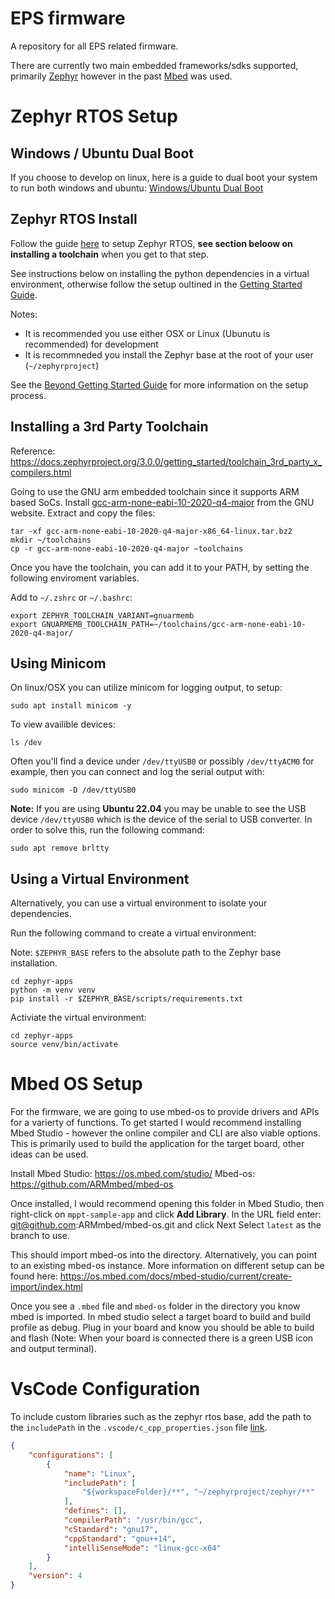 # EPS firmware

A repository for all EPS related firmware. 

There are currently two main embedded frameworks/sdks supported, primarily [Zephyr](https://docs.zephyrproject.org/2.6.0/introduction/index.html) however in the past [Mbed](https://os.mbed.com/mbed-os/) was used.

# Zephyr RTOS Setup

## Windows / Ubuntu Dual Boot

If you choose to develop on linux, here is a guide to dual boot your system to run both windows and ubuntu: [Windows/Ubuntu Dual Boot](https://itsfoss.com/install-ubuntu-1404-dual-boot-mode-windows-8-81-uefi/)

## Zephyr RTOS Install

Follow the guide [here](https://docs.zephyrproject.org/2.6.0/getting_started/index.html) to setup Zephyr RTOS, **see section beloow on installing a toolchain** when you get to that step. 

See instructions below on installing the python dependencies in a virtual environment, otherwise follow the setup oultined in the [Getting Started Guide](https://docs.zephyrproject.org/2.6.0/getting_started/index.html).

Notes: 
- It is recommended you use either OSX or Linux (Ubunutu is recommended) for development
- It is recommneded you install the Zephyr base at the root of your user (`~/zephyrproject`)

See the [Beyond Getting Started Guide](https://docs.zephyrproject.org/3.0.0/guides/beyond-GSG.html) for more information on the setup process. 

## Installing a 3rd Party Toolchain

Reference: https://docs.zephyrproject.org/3.0.0/getting_started/toolchain_3rd_party_x_compilers.html

Going to use the GNU arm embedded toolchain since it supports ARM based SoCs.
Install [gcc-arm-none-eabi-10-2020-q4-major](https://developer.arm.com/tools-and-software/open-source-software/developer-tools/gnu-toolchain/gnu-rm/downloads/product-release) from the GNU website. 
Extract and copy the files: 
```
tar -xf gcc-arm-none-eabi-10-2020-q4-major-x86_64-linux.tar.bz2
mkdir ~/toolchains
cp -r gcc-arm-none-eabi-10-2020-q4-major ~toolchains 
```

Once you have the toolchain, you can add it to your PATH, by setting the following enviroment variables.

Add to `~/.zshrc` or `~/.bashrc`:
```
export ZEPHYR_TOOLCHAIN_VARIANT=gnuarmemb
export GNUARMEMB_TOOLCHAIN_PATH=~/toolchains/gcc-arm-none-eabi-10-2020-q4-major/
```

## Using Minicom

On linux/OSX you can utilize minicom for logging output, to setup: 

```
sudo apt install minicom -y
```

To view availible devices:
```
ls /dev
```

Often you'll find a device under `/dev/ttyUSB0` or possibly `/dev/ttyACM0` for example, then you can connect and log the serial output with: 
```
sudo minicom -D /dev/ttyUSB0
```

**Note:** If you are using **Ubuntu 22.04** you may be unable to see the USB device `/dev/ttyUSB0` which is the device of the serial to USB converter.
In order to solve this, run the following command: 
```
sudo apt remove brltty
```

## Using a Virtual Environment

Alternatively, you can use a virtual environment to isolate your dependencies. 

Run the following command to create a virtual environment:

Note: `$ZEPHYR_BASE` refers to the absolute path to the Zephyr base installation.
```shell
cd zephyr-apps
python -m venv venv
pip install -r $ZEPHYR_BASE/scripts/requirements.txt
```

Activiate the virtual environment:
```shell
cd zephyr-apps
source venv/bin/activate
```

# Mbed OS Setup

For the firmware, we are going to use mbed-os to provide drivers and APIs for a varierty of functions. 
To get started I would recommend installing Mbed Studio - however the online compiler and CLI are also viable options. 
This is primarily used to build the application for the target board, other ideas can be used. 

Install Mbed Studio: https://os.mbed.com/studio/
Mbed-os: https://github.com/ARMmbed/mbed-os

Once installed, I would recommend opening this folder in Mbed Studio, then right-click on `mppt-sample-app` and click **Add Library**. 
In the URL field enter: git@github.com:ARMmbed/mbed-os.git and click Next
Select `latest` as the branch to use. 

This should import mbed-os into the directory. Alternatively, you can point to an existing mbed-os instance. 
More information on different setup can be found here: https://os.mbed.com/docs/mbed-studio/current/create-import/index.html

Once you see a `.mbed` file and `mbed-os` folder in the directory you know mbed is imported. 
In mbed studio select a target board to build and build profile as debug. Plug in your board and know you 
should be able to build and flash (Note: When your board is connected there is a green USB icon and output terminal). 

# VsCode Configuration

To include custom libraries such as the zephyr rtos base, add the path to the `includePath` in the `.vscode/c_cpp_properties.json` file [link](https://code.visualstudio.com/docs/cpp/config-msvc#_cc-configurations).
```json
{
    "configurations": [
        {
            "name": "Linux",
            "includePath": [
                "${workspaceFolder}/**", "~/zephyrproject/zephyr/**"
            ],
            "defines": [],
            "compilerPath": "/usr/bin/gcc",
            "cStandard": "gnu17",
            "cppStandard": "gnu++14",
            "intelliSenseMode": "linux-gcc-x64"
        }
    ],
    "version": 4
}
```
